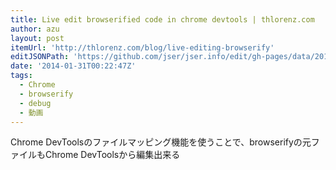 ```yaml
---
title: Live edit browserified code in chrome devtools | thlorenz.com
author: azu
layout: post
itemUrl: 'http://thlorenz.com/blog/live-editing-browserify'
editJSONPath: 'https://github.com/jser/jser.info/edit/gh-pages/data/2014/01/index.json'
date: '2014-01-31T00:22:47Z'
tags:
  - Chrome
  - browserify
  - debug
  - 動画
---
```

Chrome DevToolsのファイルマッピング機能を使うことで、browserifyの元ファイルもChrome DevToolsから編集出来る
